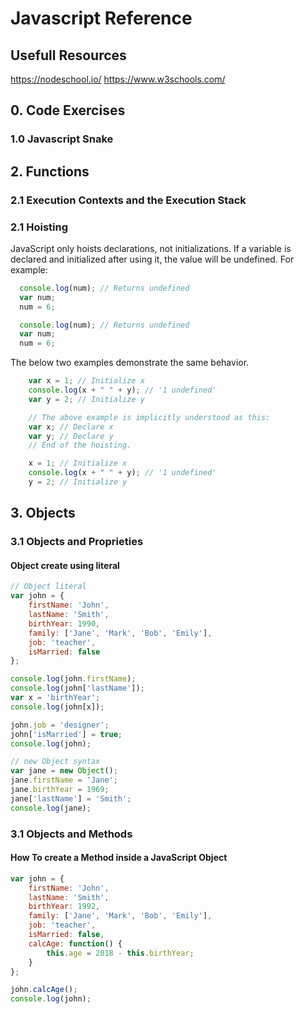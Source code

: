 # Javascript Reference
## Usefull Resources
https://nodeschool.io/
https://www.w3schools.com/
## 0. Code Exercises
### 1.0 Javascript Snake
## 2. Functions
### 2.1 Execution Contexts and the Execution Stack

### 2.1 Hoisting
JavaScript only hoists declarations, not initializations. If a variable is declared and initialized after using it, the value will be undefined. For example:
```javascript
  console.log(num); // Returns undefined 
  var num;
  num = 6;
```
```javascript
  console.log(num); // Returns undefined 
  var num;
  num = 6;
```
The below two examples demonstrate the same behavior.
```javascript
    var x = 1; // Initialize x
    console.log(x + " " + y); // '1 undefined'
    var y = 2; // Initialize y

    // The above example is implicitly understood as this: 
    var x; // Declare x
    var y; // Declare y
    // End of the hoisting.

    x = 1; // Initialize x
    console.log(x + " " + y); // '1 undefined'
    y = 2; // Initialize y
```
## 3. Objects

### 3.1 Objects and Proprieties
#### Object create using literal
```javascript
// Object literal
var john = {
    firstName: 'John',
    lastName: 'Smith',
    birthYear: 1990,
    family: ['Jane', 'Mark', 'Bob', 'Emily'],
    job: 'teacher',
    isMarried: false
};

console.log(john.firstName);
console.log(john['lastName']);
var x = 'birthYear';
console.log(john[x]);

john.job = 'designer';
john['isMarried'] = true;
console.log(john);
```

```javascript
// new Object syntax
var jane = new Object();
jane.firstName = 'Jane';
jane.birthYear = 1969;
jane['lastName'] = 'Smith';
console.log(jane);
```

### 3.1 Objects and Methods
#### How To create a Method inside a JavaScript Object
```javascript
var john = {
    firstName: 'John',
    lastName: 'Smith',
    birthYear: 1992,
    family: ['Jane', 'Mark', 'Bob', 'Emily'],
    job: 'teacher',
    isMarried: false,
    calcAge: function() {
        this.age = 2018 - this.birthYear;
    }
};

john.calcAge();
console.log(john);
```
